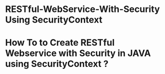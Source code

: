 # RESTful-WebService-With-Security Using SecurityContext

# How To to Create RESTful Webservice with Security in JAVA using SecurityContext ? 
